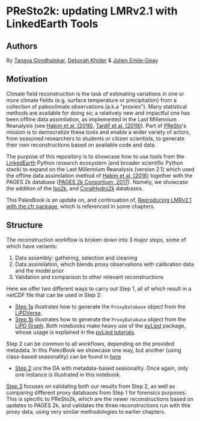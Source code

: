 #  PReSto2k: updating LMRv2.1 with LinkedEarth Tools

## Authors

By [Tanaya Gondhalekar](https://orcid.org/0009-0004-2440-3266), [Deborah Khider](https://orcid.org/0000-0001-7501-8430) & [Julien Emile-Geay](https://orcid.org/0000-0001-5920-4751)

## Motivation

Climate field reconstruction is the task of estimating variations in one or more climate fields (e.g. surface temperature or precipitation) from a collection of paleoclimate observations (a.k.a "proxies"). Many statistical methods are available for doing so; a relatively new and impactful one has been offline data assimilation, as implemented in the Last Millennium Reanalysis (see [Hakim et al. (2016)](http://dx.doi.org/10.1002/2016JD024751), [Tardif et al. (2019)](https://doi.org/10.5194/cp-15-1251-2019)). Part of [PReSto](https://paleopresto.com)'s mission is to democratize these tools and enable a wider variety of actors, from seasoned researchers to students or citizen scientists, to generate their own reconstructions based on available code and data.  

The purpose of this repository is to showcase how to use tools from the [LinkedEarth](http://linked.earth) Python research ecosystem (and broader scientific Python stack) to expand on the Last Millennium Reanalysis (version 2.1) which used the offline data assimilation method of [Hakim et al. (2016)](http://dx.doi.org/10.1002/2016JD024751) together with the PAGES 2k database ([PAGES 2k Consortium, 2017](http://dx.doi.org/10.1038/sdata.2017.88)). Namely, we showcase the addition of the [Iso2k](https://lipdverse.org/project/iso2k/), and [CoralHydro2k](https://lipdverse.org/project/coralhydro2k/) databases.  

This PaleoBook is an update on, and continuation of, [Reproducing LMRv2.1 with the cfr package](https://linked.earth/reproduce_lmr_pb/README.html), which is referenced in some chapters. 

## Structure

The reconstruction workflow is broken down into 3 major steps, some of which have variants:
1. Data assembly: gathering, selection and cleaning
2. Data assimilation, which blends proxy observations with calibration data and the model prior
3. Validation and comparison to other relevant reconstructions

Here we offer two different ways to carry out Step 1, all of which result in a netCDF file that can be used in Step 2:

- [Step 1a](notebooks/data_assembly/C01_c_db_assembly_LiPDverse.ipynb) illustrates how to generate the `ProxyDatabase` object from the [LiPDVerse](https://lipdverse.org). 
- [Step 1b](notebooks/data_assembly/C01_d_db_assembly_LiPDGraph.ipynb) illustrates how to generate the `ProxyDatabase` object from the [LiPD Graph](http://linkedearth.graphdb.mint.isi.edu). Both notebooks make heavy use of the [pyLipd](https://pylipd.readthedocs.io/en/latest/) package, whose usage is explained in the [pyLipd tutorials](https://linked.earth/pylipdTutorials/intro.html). 

Step 2 can be common to all workflows, depending on the provided metadata. In this PaleoBook we showcase one way, but another (using class-based seasonality) can be found in [here](https://linked.earth/reproduce_lmr_pb/notebooks/data_assimilation/C02_a_DA_with_class_based_seasonality.html
)
- [Step 2](notebooks/data_assimilation/C02_b_DA_with_individual_seasonality.ipynb)  uns the DA with metadata-based seasonality. Once again, only one instance is illustrated in this notebook. 

[Step 3](notebooks/validation/C03_a_validating_PReSto2k.ipynb) focuses on validating both our results from Step 2, as well as comparing different proxy databases from Step 1 for forensics purposes. This is specific to PReSto2k, which are the newer reconstructions based on updates to PAGES 2k, and validates the three reconstructions run with this proxy data, using very similar methodologies to earlier chapters.
